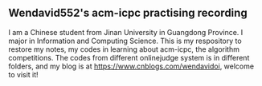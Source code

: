 ## Wendavid552's acm-icpc practising recording
I am a Chinese student from Jinan University in Guangdong Province. I major in Information and Computing Science. This is my respository to restore my notes, my codes in learning about acm-icpc, the algorithm competitions.
The codes from different onlinejudge system is in different folders, and my blog is at https://www.cnblogs.com/wendavidoi, welcome to visit it! 
